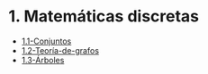 # 1. Matemáticas discretas



[comment]:STARTING_GENERATED_TOC

* [1.1-Conjuntos](<./content/1.1-Conjuntos.md>)
* [1.2-Teoría-de-grafos](<./content/1.2-Teoría-de-grafos.md>)
* [1.3-Árboles](<./content/1.3-Árboles.md>)

[comment]:ENDING_GENERATED_TOC